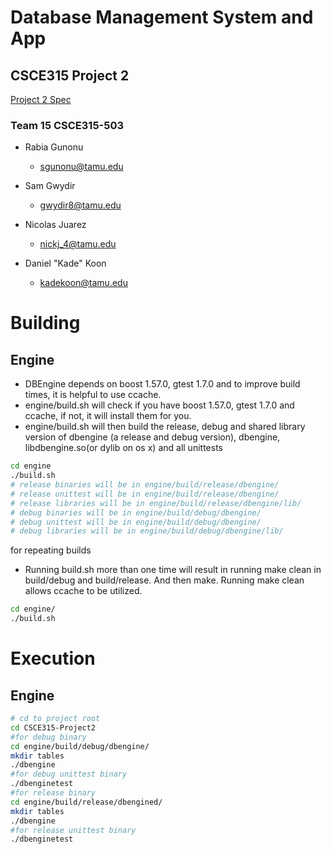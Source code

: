 # Database Management System and App
## CSCE315 Project 2

[Project 2 Spec](http://faculty.cse.tamu.edu/ritchey/courses/csce315/spring15/homework/project2.html)

### Team 15 CSCE315-503
* Rabia Gunonu
  * sgunonu@tamu.edu

* Sam Gwydir
  * gwydir8@tamu.edu

* Nicolas Juarez
  * nickj_4@tamu.edu

* Daniel "Kade" Koon
  * kadekoon@tamu.edu

# Building
## Engine
* DBEngine depends on boost 1.57.0, gtest 1.7.0 and to improve build times, it is helpful to use ccache.
* engine/build.sh will check if you have boost 1.57.0, gtest 1.7.0 and ccache, if not, it will install them for you.
* engine/build.sh will then build the release, debug and shared library version of dbengine (a release and debug version), dbengine, libdbengine.so(or dylib on os x) and all unittests
```bash
cd engine
./build.sh
# release binaries will be in engine/build/release/dbengine/
# release unittest will be in engine/build/release/dbengine/
# release libraries will be in engine/build/release/dbengine/lib/
# debug binaries will be in engine/build/debug/dbengine/
# debug unittest will be in engine/build/debug/dbengine/
# debug libraries will be in engine/build/debug/dbengine/lib/
```

for repeating builds
* Running build.sh more than one time will result in running make clean in build/debug and build/release. And then make. Running make clean allows ccache to be utilized.
```bash
cd engine/
./build.sh
```

# Execution
## Engine
```bash
# cd to project root
cd CSCE315-Project2
#for debug binary
cd engine/build/debug/dbengine/
mkdir tables
./dbengine
#for debug unittest binary
./dbenginetest
#for release binary
cd engine/build/release/dbengined/
mkdir tables
./dbengine
#for release unittest binary
./dbenginetest
```
